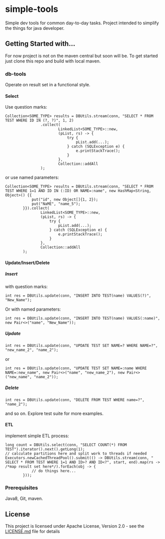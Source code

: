 # simple-tools
Simple dev tools for common day-to-day tasks.
Project intended to simplify the things for java developer. 

## Getting Started with...
For now project is not on the maven central but soon will be.
To get started just clone this repo and build with local maven.

### db-tools
Operate on result set in a functional style.
#### Select
Use question marks:
```
Collection<SOME_TYPE> results = DBUtils.stream(conn, "SELECT * FROM TEST WHERE ID IN (?, ?)", 1, 2)
                .collect(
                        LinkedList<SOME_TYPE>::new,
                        (pList, rs) -> {
                            try {
                                pList.add(...);
                            } catch (SQLException e) {
                                e.printStackTrace();
                            }
                        },
                        Collection::addAll
                );
```
or use named parameters:
```
Collection<SOME_TYPE> results = DBUtils.stream(conn, "SELECT * FROM TEST WHERE 1=1 AND ID IN (:ID) OR NAME=:name", new HashMap<String, Object>() {{
            put("id", new Object[]{1, 2});
            put("NaME", "name_5");
        }}).collect(
                LinkedList<SOME_TYPE>::new,
                (pList, rs) -> {
                    try {
                        pList.add(...);
                    } catch (SQLException e) {
                        e.printStackTrace();
                    }
                },
                Collection::addAll
        );
```
#### Update/Insert/Delete

##### Insert 

with question marks:
```
int res = DBUtils.update(conn, "INSERT INTO TEST(name) VALUES(?)", "New_Name");
```
Or with named parameters:
```
int res = DBUtils.update(conn, "INSERT INTO TEST(name) VALUES(:name)", new Pair<>("name", "New_Name"));
```
##### Update
```
int res = DBUtils.update(conn, "UPDATE TEST SET NAME=? WHERE NAME=?", "new_name_2", "name_2");
```
or
```
int res = DBUtils.update(conn, "UPDATE TEST SET NAME=:name WHERE NAME=:new_name", new Pair<>("name", "new_name_2"), new Pair<>("new_name", "name_2"));
```
        
##### Delete
```
int res = DBUtils.update(conn, "DELETE FROM TEST WHERE name=?", "name_2");
```
and so on. Explore test suite for more examples.

#### ETL
implement simple ETL process:
```
long count = DBUtils.select(conn, "SELECT COUNT(*) FROM TEST").iterator().next().getLong(1);    
// calculate partitions here and split work to threads if needed
Executors.newCachedThreadPool().submit(() -> DBUtils.stream(conn, " SELECT * FROM TEST WHERE 1=1 AND ID>? AND ID<?", start, end).map(rs -> /*map result set here*/).forEach(obj -> {
            // do things here...
        }));
```

### Prerequisites
Java8, Git, maven.

## License
This project is licensed under Apache License, Version 2.0 - see the [LICENSE.md](LICENSE.md) file for details

